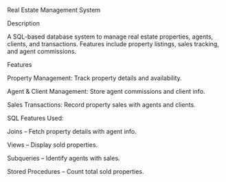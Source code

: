 Real Estate Management System

Description

A SQL-based database system to manage real estate properties, agents, clients, and transactions. Features include property listings, sales tracking, and agent commissions.

Features

Property Management: Track property details and availability.

Agent & Client Management: Store agent commissions and client info.

Sales Transactions: Record property sales with agents and clients.

SQL Features Used:

Joins – Fetch property details with agent info.

Views – Display sold properties.

Subqueries – Identify agents with sales.

Stored Procedures – Count total sold properties.
